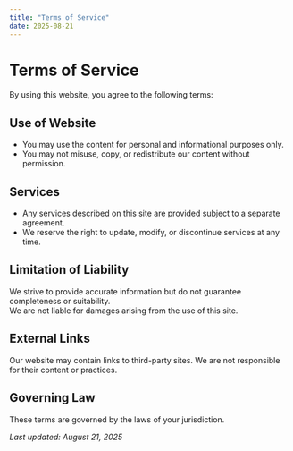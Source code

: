 ```yaml
---
title: "Terms of Service"
date: 2025-08-21
---
```


# Terms of Service

By using this website, you agree to the following terms:

## Use of Website
- You may use the content for personal and informational purposes only.
- You may not misuse, copy, or redistribute our content without permission.

## Services
- Any services described on this site are provided subject to a separate agreement.
- We reserve the right to update, modify, or discontinue services at any time.

## Limitation of Liability
We strive to provide accurate information but do not guarantee completeness or suitability.  
We are not liable for damages arising from the use of this site.

## External Links
Our website may contain links to third-party sites. We are not responsible for their content or practices.

## Governing Law
These terms are governed by the laws of your jurisdiction.

_Last updated: August 21, 2025_
